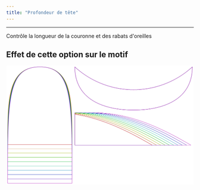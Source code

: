 ```yaml
---
title: "Profondeur de tête"
---
```


***

Contrôle la longueur de la couronne et des rabats d'oreilles

## Effet de cette option sur le motif

![Cette image montre l'effet de cette option en superposant plusieurs variantes qui ont une valeur différente pour cette option](holmes_lengthratio_sample.svg "Effet de cette option sur le motif")
